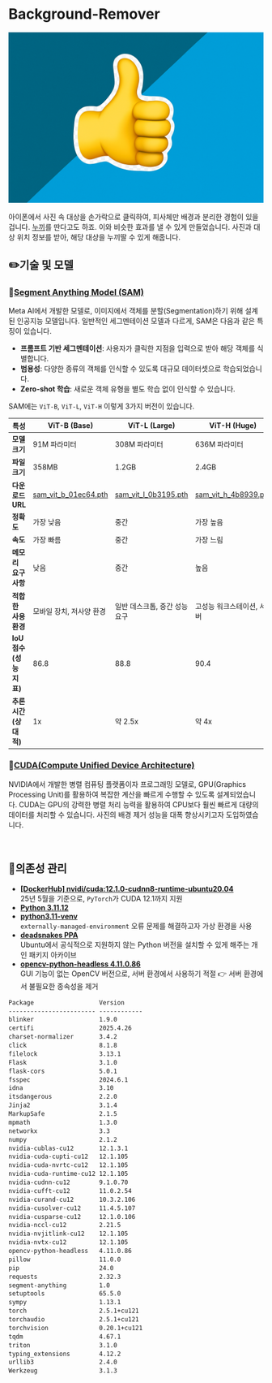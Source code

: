 # Background-Remover
![Remover](/images/MainImage.png)  

아이폰에서 사진 속 대상을 손가락으로 클릭하여, 피사체만 배경과 분리한 경험이 있을 겁니다. [누끼](https://namu.wiki/w/%EB%88%84%EB%81%BC)를 딴다고도 하죠. 이와 비슷한 효과를 낼 수 있게 만들었습니다. 사진과 대상 위치 정보를 받아, 해당 대상을 누끼딸 수 있게 해줍니다.  

## ✏️기술 및 모델
### 📌[Segment Anything Model (SAM)](https://segment-anything.com/)

Meta AI에서 개발한 모델로, 이미지에서 객체를 분할(Segmentation)하기 위해 설계된 인공지능 모델입니다. 일반적인 세그멘테이션 모델과 다르게, SAM은 다음과 같은 특징이 있습니다.  
- <b>프롬프트 기반 세그멘테이션</b>: 사용자가 클릭한 지점을 입력으로 받아 해당 객체를 식별합니다.
- <b>범용성</b>: 다양한 종류의 객체를 인식할 수 있도록 대규모 데이터셋으로 학습되었습니다.
- <b>Zero-shot 학습</b>: 새로운 객체 유형을 별도 학습 없이 인식할 수 있습니다.  

SAM에는 `ViT-B`, `ViT-L`, `ViT-H` 이렇게 3가지 버전이 있습니다.  

| 특성 | ViT-B (Base) | ViT-L (Large) | ViT-H (Huge) |
|------|-------------|--------------|--------------|
| **모델 크기** | 91M 파라미터 | 308M 파라미터 | 636M 파라미터 |
| **파일 크기** | 358MB | 1.2GB | 2.4GB |
| **다운로드 URL** | [sam_vit_b_01ec64.pth](https://dl.fbaipublicfiles.com/segment_anything/sam_vit_b_01ec64.pth) | [sam_vit_l_0b3195.pth](https://dl.fbaipublicfiles.com/segment_anything/sam_vit_l_0b3195.pth) | [sam_vit_h_4b8939.pth](https://dl.fbaipublicfiles.com/segment_anything/sam_vit_h_4b8939.pth) |
| **정확도** | 가장 낮음 | 중간 | 가장 높음 |
| **속도** | 가장 빠름 | 중간 | 가장 느림 |
| **메모리 요구사항** | 낮음 | 중간 | 높음 |
| **적합한 사용 환경** | 모바일 장치, 저사양 환경 | 일반 데스크톱, 중간 성능 요구 | 고성능 워크스테이션, 서버 |
| **IoU 점수(성능 지표)** | 86.8 | 88.8 | 90.4 |
| **추론 시간(상대적)** | 1x | 약 2.5x | 약 4x |  

### 📌[CUDA(Compute Unified Device Architecture)](https://developer.nvidia.com/cuda-toolkit)

NVIDIA에서 개발한 병렬 컴퓨팅 플랫폼이자 프로그래밍 모델로, GPU(Graphics Processing Unit)를 활용하여 복잡한 계산을 빠르게 수행할 수 있도록 설계되었습니다. CUDA는 GPU의 강력한 병렬 처리 능력을 활용하여 CPU보다 훨씬 빠르게 대량의 데이터를 처리할 수 있습니다. 사진의 배경 제거 성능을 대폭 향상시키고자 도입하였습니다.  

<br>

## 📜의존성 관리

- [<b>[DockerHub] nvidi/cuda:12.1.0-cudnn8-runtime-ubuntu20.04</b>](https://hub.docker.com/r/nvidia/cuda/tags?name=12.1)  
25년 5월을 기준으로, `PyTorch`가 CUDA 12.1까지 지원
- [<b>Python 3.11.12</b>](https://www.python.org/downloads/release/python-31112/)
- [<b>python3.11-venv</b>](https://docs.python.org/ko/3.11/tutorial/venv.html)  
`externally-managed-environment` 오류 문제를 해결하고자 가상 환경을 사용
- [<b>deadsnakes PPA</b>](https://github.com/deadsnakes)  
Ubuntu에서 공식적으로 지원하지 않는 Python 버전을 설치할 수 있게 해주는 개인 패키지 아카이브
- [<b>opencv-python-headless 4.11.0.86</b>](https://pypi.org/project/opencv-python-headless/)  
GUI 기능이 없는 OpenCV 버전으로, 서버 환경에서 사용하기 적절 👉 서버 환경에서 불필요한 종속성을 제거  

```txt
Package                  Version
------------------------ ------------
blinker                  1.9.0
certifi                  2025.4.26
charset-normalizer       3.4.2
click                    8.1.8
filelock                 3.13.1
Flask                    3.1.0
flask-cors               5.0.1
fsspec                   2024.6.1
idna                     3.10
itsdangerous             2.2.0
Jinja2                   3.1.4
MarkupSafe               2.1.5
mpmath                   1.3.0
networkx                 3.3
numpy                    2.1.2
nvidia-cublas-cu12       12.1.3.1
nvidia-cuda-cupti-cu12   12.1.105
nvidia-cuda-nvrtc-cu12   12.1.105
nvidia-cuda-runtime-cu12 12.1.105
nvidia-cudnn-cu12        9.1.0.70
nvidia-cufft-cu12        11.0.2.54
nvidia-curand-cu12       10.3.2.106
nvidia-cusolver-cu12     11.4.5.107
nvidia-cusparse-cu12     12.1.0.106
nvidia-nccl-cu12         2.21.5
nvidia-nvjitlink-cu12    12.1.105
nvidia-nvtx-cu12         12.1.105
opencv-python-headless   4.11.0.86
pillow                   11.0.0
pip                      24.0
requests                 2.32.3
segment-anything         1.0
setuptools               65.5.0
sympy                    1.13.1
torch                    2.5.1+cu121
torchaudio               2.5.1+cu121
torchvision              0.20.1+cu121
tqdm                     4.67.1
triton                   3.1.0
typing_extensions        4.12.2
urllib3                  2.4.0
Werkzeug                 3.1.3
```  
